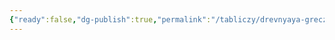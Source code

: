 ```yaml
---
{"ready":false,"dg-publish":true,"permalink":"/tabliczy/drevnyaya-grecziya/nika-samofrakijskaya/","dgPassFrontmatter":true}
---
```



